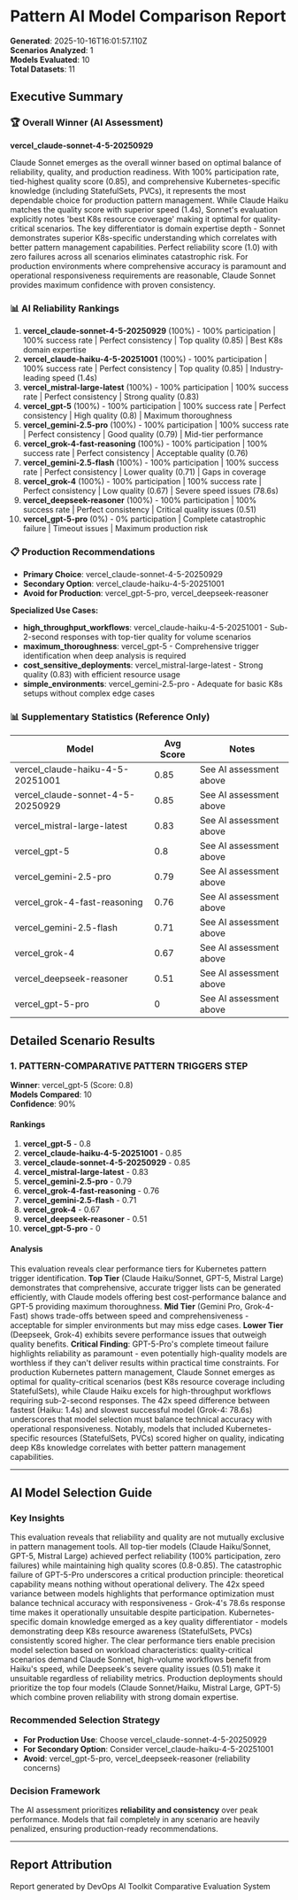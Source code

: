 # Pattern AI Model Comparison Report

**Generated**: 2025-10-16T16:01:57.110Z  
**Scenarios Analyzed**: 1  
**Models Evaluated**: 10  
**Total Datasets**: 11

## Executive Summary

### 🏆 Overall Winner (AI Assessment)

**vercel_claude-sonnet-4-5-20250929**

Claude Sonnet emerges as the overall winner based on optimal balance of reliability, quality, and production readiness. With 100% participation rate, tied-highest quality score (0.85), and comprehensive Kubernetes-specific knowledge (including StatefulSets, PVCs), it represents the most dependable choice for production pattern management. While Claude Haiku matches the quality score with superior speed (1.4s), Sonnet's evaluation explicitly notes 'best K8s resource coverage' making it optimal for quality-critical scenarios. The key differentiator is domain expertise depth - Sonnet demonstrates superior K8s-specific understanding which correlates with better pattern management capabilities. Perfect reliability score (1.0) with zero failures across all scenarios eliminates catastrophic risk. For production environments where comprehensive accuracy is paramount and operational responsiveness requirements are reasonable, Claude Sonnet provides maximum confidence with proven consistency.


### 📊 AI Reliability Rankings

1. **vercel_claude-sonnet-4-5-20250929** (100%) - 100% participation | 100% success rate | Perfect consistency | Top quality (0.85) | Best K8s domain expertise
2. **vercel_claude-haiku-4-5-20251001** (100%) - 100% participation | 100% success rate | Perfect consistency | Top quality (0.85) | Industry-leading speed (1.4s)
3. **vercel_mistral-large-latest** (100%) - 100% participation | 100% success rate | Perfect consistency | Strong quality (0.83)
4. **vercel_gpt-5** (100%) - 100% participation | 100% success rate | Perfect consistency | High quality (0.8) | Maximum thoroughness
5. **vercel_gemini-2.5-pro** (100%) - 100% participation | 100% success rate | Perfect consistency | Good quality (0.79) | Mid-tier performance
6. **vercel_grok-4-fast-reasoning** (100%) - 100% participation | 100% success rate | Perfect consistency | Acceptable quality (0.76)
7. **vercel_gemini-2.5-flash** (100%) - 100% participation | 100% success rate | Perfect consistency | Lower quality (0.71) | Gaps in coverage
8. **vercel_grok-4** (100%) - 100% participation | 100% success rate | Perfect consistency | Low quality (0.67) | Severe speed issues (78.6s)
9. **vercel_deepseek-reasoner** (100%) - 100% participation | 100% success rate | Perfect consistency | Critical quality issues (0.51)
10. **vercel_gpt-5-pro** (0%) - 0% participation | Complete catastrophic failure | Timeout issues | Maximum production risk

### 📋 Production Recommendations


- **Primary Choice**: vercel_claude-sonnet-4-5-20250929
- **Secondary Option**: vercel_claude-haiku-4-5-20251001
- **Avoid for Production**: vercel_gpt-5-pro, vercel_deepseek-reasoner

**Specialized Use Cases:**
- **high_throughput_workflows**: vercel_claude-haiku-4-5-20251001 - Sub-2-second responses with top-tier quality for volume scenarios
- **maximum_thoroughness**: vercel_gpt-5 - Comprehensive trigger identification when deep analysis is required
- **cost_sensitive_deployments**: vercel_mistral-large-latest - Strong quality (0.83) with efficient resource usage
- **simple_environments**: vercel_gemini-2.5-pro - Adequate for basic K8s setups without complex edge cases


### 📊 Supplementary Statistics (Reference Only)

| Model | Avg Score | Notes |
|-------|-----------|-------|
| vercel_claude-haiku-4-5-20251001 | 0.85 | See AI assessment above |
| vercel_claude-sonnet-4-5-20250929 | 0.85 | See AI assessment above |
| vercel_mistral-large-latest | 0.83 | See AI assessment above |
| vercel_gpt-5 | 0.8 | See AI assessment above |
| vercel_gemini-2.5-pro | 0.79 | See AI assessment above |
| vercel_grok-4-fast-reasoning | 0.76 | See AI assessment above |
| vercel_gemini-2.5-flash | 0.71 | See AI assessment above |
| vercel_grok-4 | 0.67 | See AI assessment above |
| vercel_deepseek-reasoner | 0.51 | See AI assessment above |
| vercel_gpt-5-pro | 0 | See AI assessment above |

## Detailed Scenario Results

### 1. PATTERN-COMPARATIVE PATTERN TRIGGERS STEP

**Winner**: vercel_gpt-5 (Score: 0.8)  
**Models Compared**: 10  
**Confidence**: 90%

#### Rankings
1. **vercel_gpt-5** - 0.8
2. **vercel_claude-haiku-4-5-20251001** - 0.85
3. **vercel_claude-sonnet-4-5-20250929** - 0.85
4. **vercel_mistral-large-latest** - 0.83
5. **vercel_gemini-2.5-pro** - 0.79
6. **vercel_grok-4-fast-reasoning** - 0.76
7. **vercel_gemini-2.5-flash** - 0.71
8. **vercel_grok-4** - 0.67
9. **vercel_deepseek-reasoner** - 0.51
10. **vercel_gpt-5-pro** - 0

#### Analysis
This evaluation reveals clear performance tiers for Kubernetes pattern trigger identification. **Top Tier** (Claude Haiku/Sonnet, GPT-5, Mistral Large) demonstrates that comprehensive, accurate trigger lists can be generated efficiently, with Claude models offering best cost-performance balance and GPT-5 providing maximum thoroughness. **Mid Tier** (Gemini Pro, Grok-4-Fast) shows trade-offs between speed and comprehensiveness - acceptable for simpler environments but may miss edge cases. **Lower Tier** (Deepseek, Grok-4) exhibits severe performance issues that outweigh quality benefits. **Critical Finding**: GPT-5-Pro's complete timeout failure highlights reliability as paramount - even potentially high-quality models are worthless if they can't deliver results within practical time constraints. For production Kubernetes pattern management, Claude Sonnet emerges as optimal for quality-critical scenarios (best K8s resource coverage including StatefulSets), while Claude Haiku excels for high-throughput workflows requiring sub-2-second responses. The 42x speed difference between fastest (Haiku: 1.4s) and slowest successful model (Grok-4: 78.6s) underscores that model selection must balance technical accuracy with operational responsiveness. Notably, models that included Kubernetes-specific resources (StatefulSets, PVCs) scored higher on quality, indicating deep K8s knowledge correlates with better pattern management capabilities.

---

## AI Model Selection Guide


### Key Insights
This evaluation reveals that reliability and quality are not mutually exclusive in pattern management tools. All top-tier models (Claude Haiku/Sonnet, GPT-5, Mistral Large) achieved perfect reliability (100% participation, zero failures) while maintaining high quality scores (0.8-0.85). The catastrophic failure of GPT-5-Pro underscores a critical production principle: theoretical capability means nothing without operational delivery. The 42x speed variance between models highlights that performance optimization must balance technical accuracy with responsiveness - Grok-4's 78.6s response time makes it operationally unsuitable despite participation. Kubernetes-specific domain knowledge emerged as a key quality differentiator - models demonstrating deep K8s resource awareness (StatefulSets, PVCs) consistently scored higher. The clear performance tiers enable precision model selection based on workload characteristics: quality-critical scenarios demand Claude Sonnet, high-volume workflows benefit from Haiku's speed, while Deepseek's severe quality issues (0.51) make it unsuitable regardless of reliability metrics. Production deployments should prioritize the top four models (Claude Sonnet/Haiku, Mistral Large, GPT-5) which combine proven reliability with strong domain expertise.

### Recommended Selection Strategy
- **For Production Use**: Choose vercel_claude-sonnet-4-5-20250929
- **For Secondary Option**: Consider vercel_claude-haiku-4-5-20251001
- **Avoid**: vercel_gpt-5-pro, vercel_deepseek-reasoner (reliability concerns)

### Decision Framework
The AI assessment prioritizes **reliability and consistency** over peak performance. Models that fail completely in any scenario are heavily penalized, ensuring production-ready recommendations.


---

## Report Attribution

Report generated by DevOps AI Toolkit Comparative Evaluation System
